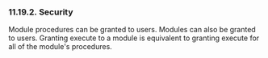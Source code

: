 <div id="plmodsecurity" class="section">

<div class="titlepage">

<div>

<div>

### 11.19.2. Security

</div>

</div>

</div>

Module procedures can be granted to users. Modules can also be granted
to users. Granting execute to a module is equivalent to granting execute
for all of the module's procedures.

</div>
